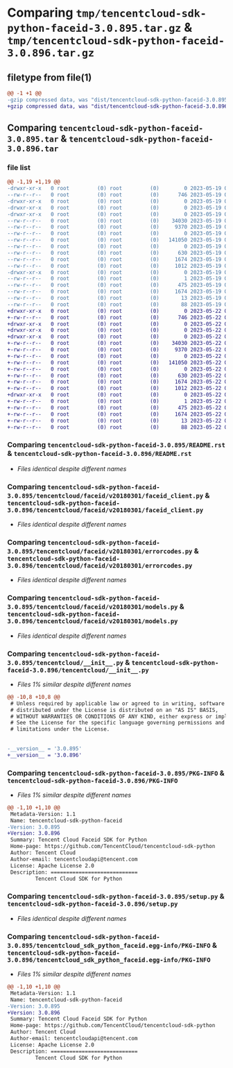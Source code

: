 # Comparing `tmp/tencentcloud-sdk-python-faceid-3.0.895.tar.gz` & `tmp/tencentcloud-sdk-python-faceid-3.0.896.tar.gz`

## filetype from file(1)

```diff
@@ -1 +1 @@
-gzip compressed data, was "dist/tencentcloud-sdk-python-faceid-3.0.895.tar", last modified: Fri May 19 02:51:11 2023, max compression
+gzip compressed data, was "dist/tencentcloud-sdk-python-faceid-3.0.896.tar", last modified: Mon May 22 00:23:19 2023, max compression
```

## Comparing `tencentcloud-sdk-python-faceid-3.0.895.tar` & `tencentcloud-sdk-python-faceid-3.0.896.tar`

### file list

```diff
@@ -1,19 +1,19 @@
-drwxr-xr-x   0 root         (0) root         (0)        0 2023-05-19 02:51:11.000000 tencentcloud-sdk-python-faceid-3.0.895/
--rw-r--r--   0 root         (0) root         (0)      746 2023-05-19 02:51:10.000000 tencentcloud-sdk-python-faceid-3.0.895/README.rst
-drwxr-xr-x   0 root         (0) root         (0)        0 2023-05-19 02:51:11.000000 tencentcloud-sdk-python-faceid-3.0.895/tencentcloud/
-drwxr-xr-x   0 root         (0) root         (0)        0 2023-05-19 02:51:11.000000 tencentcloud-sdk-python-faceid-3.0.895/tencentcloud/faceid/
-drwxr-xr-x   0 root         (0) root         (0)        0 2023-05-19 02:51:11.000000 tencentcloud-sdk-python-faceid-3.0.895/tencentcloud/faceid/v20180301/
--rw-r--r--   0 root         (0) root         (0)    34030 2023-05-19 02:51:10.000000 tencentcloud-sdk-python-faceid-3.0.895/tencentcloud/faceid/v20180301/faceid_client.py
--rw-r--r--   0 root         (0) root         (0)     9370 2023-05-19 02:51:10.000000 tencentcloud-sdk-python-faceid-3.0.895/tencentcloud/faceid/v20180301/errorcodes.py
--rw-r--r--   0 root         (0) root         (0)        0 2023-05-19 02:51:10.000000 tencentcloud-sdk-python-faceid-3.0.895/tencentcloud/faceid/v20180301/__init__.py
--rw-r--r--   0 root         (0) root         (0)   141050 2023-05-19 02:51:10.000000 tencentcloud-sdk-python-faceid-3.0.895/tencentcloud/faceid/v20180301/models.py
--rw-r--r--   0 root         (0) root         (0)        0 2023-05-19 02:51:10.000000 tencentcloud-sdk-python-faceid-3.0.895/tencentcloud/faceid/__init__.py
--rw-r--r--   0 root         (0) root         (0)      630 2023-05-19 02:51:10.000000 tencentcloud-sdk-python-faceid-3.0.895/tencentcloud/__init__.py
--rw-r--r--   0 root         (0) root         (0)     1674 2023-05-19 02:51:11.000000 tencentcloud-sdk-python-faceid-3.0.895/PKG-INFO
--rw-r--r--   0 root         (0) root         (0)     1012 2023-05-19 02:51:10.000000 tencentcloud-sdk-python-faceid-3.0.895/setup.py
-drwxr-xr-x   0 root         (0) root         (0)        0 2023-05-19 02:51:11.000000 tencentcloud-sdk-python-faceid-3.0.895/tencentcloud_sdk_python_faceid.egg-info/
--rw-r--r--   0 root         (0) root         (0)        1 2023-05-19 02:51:11.000000 tencentcloud-sdk-python-faceid-3.0.895/tencentcloud_sdk_python_faceid.egg-info/dependency_links.txt
--rw-r--r--   0 root         (0) root         (0)      475 2023-05-19 02:51:11.000000 tencentcloud-sdk-python-faceid-3.0.895/tencentcloud_sdk_python_faceid.egg-info/SOURCES.txt
--rw-r--r--   0 root         (0) root         (0)     1674 2023-05-19 02:51:11.000000 tencentcloud-sdk-python-faceid-3.0.895/tencentcloud_sdk_python_faceid.egg-info/PKG-INFO
--rw-r--r--   0 root         (0) root         (0)       13 2023-05-19 02:51:11.000000 tencentcloud-sdk-python-faceid-3.0.895/tencentcloud_sdk_python_faceid.egg-info/top_level.txt
--rw-r--r--   0 root         (0) root         (0)       88 2023-05-19 02:51:11.000000 tencentcloud-sdk-python-faceid-3.0.895/setup.cfg
+drwxr-xr-x   0 root         (0) root         (0)        0 2023-05-22 00:23:19.000000 tencentcloud-sdk-python-faceid-3.0.896/
+-rw-r--r--   0 root         (0) root         (0)      746 2023-05-22 00:23:19.000000 tencentcloud-sdk-python-faceid-3.0.896/README.rst
+drwxr-xr-x   0 root         (0) root         (0)        0 2023-05-22 00:23:19.000000 tencentcloud-sdk-python-faceid-3.0.896/tencentcloud/
+drwxr-xr-x   0 root         (0) root         (0)        0 2023-05-22 00:23:19.000000 tencentcloud-sdk-python-faceid-3.0.896/tencentcloud/faceid/
+drwxr-xr-x   0 root         (0) root         (0)        0 2023-05-22 00:23:19.000000 tencentcloud-sdk-python-faceid-3.0.896/tencentcloud/faceid/v20180301/
+-rw-r--r--   0 root         (0) root         (0)    34030 2023-05-22 00:23:19.000000 tencentcloud-sdk-python-faceid-3.0.896/tencentcloud/faceid/v20180301/faceid_client.py
+-rw-r--r--   0 root         (0) root         (0)     9370 2023-05-22 00:23:19.000000 tencentcloud-sdk-python-faceid-3.0.896/tencentcloud/faceid/v20180301/errorcodes.py
+-rw-r--r--   0 root         (0) root         (0)        0 2023-05-22 00:23:19.000000 tencentcloud-sdk-python-faceid-3.0.896/tencentcloud/faceid/v20180301/__init__.py
+-rw-r--r--   0 root         (0) root         (0)   141050 2023-05-22 00:23:19.000000 tencentcloud-sdk-python-faceid-3.0.896/tencentcloud/faceid/v20180301/models.py
+-rw-r--r--   0 root         (0) root         (0)        0 2023-05-22 00:23:19.000000 tencentcloud-sdk-python-faceid-3.0.896/tencentcloud/faceid/__init__.py
+-rw-r--r--   0 root         (0) root         (0)      630 2023-05-22 00:23:19.000000 tencentcloud-sdk-python-faceid-3.0.896/tencentcloud/__init__.py
+-rw-r--r--   0 root         (0) root         (0)     1674 2023-05-22 00:23:19.000000 tencentcloud-sdk-python-faceid-3.0.896/PKG-INFO
+-rw-r--r--   0 root         (0) root         (0)     1012 2023-05-22 00:23:19.000000 tencentcloud-sdk-python-faceid-3.0.896/setup.py
+drwxr-xr-x   0 root         (0) root         (0)        0 2023-05-22 00:23:19.000000 tencentcloud-sdk-python-faceid-3.0.896/tencentcloud_sdk_python_faceid.egg-info/
+-rw-r--r--   0 root         (0) root         (0)        1 2023-05-22 00:23:19.000000 tencentcloud-sdk-python-faceid-3.0.896/tencentcloud_sdk_python_faceid.egg-info/dependency_links.txt
+-rw-r--r--   0 root         (0) root         (0)      475 2023-05-22 00:23:19.000000 tencentcloud-sdk-python-faceid-3.0.896/tencentcloud_sdk_python_faceid.egg-info/SOURCES.txt
+-rw-r--r--   0 root         (0) root         (0)     1674 2023-05-22 00:23:19.000000 tencentcloud-sdk-python-faceid-3.0.896/tencentcloud_sdk_python_faceid.egg-info/PKG-INFO
+-rw-r--r--   0 root         (0) root         (0)       13 2023-05-22 00:23:19.000000 tencentcloud-sdk-python-faceid-3.0.896/tencentcloud_sdk_python_faceid.egg-info/top_level.txt
+-rw-r--r--   0 root         (0) root         (0)       88 2023-05-22 00:23:19.000000 tencentcloud-sdk-python-faceid-3.0.896/setup.cfg
```

### Comparing `tencentcloud-sdk-python-faceid-3.0.895/README.rst` & `tencentcloud-sdk-python-faceid-3.0.896/README.rst`

 * *Files identical despite different names*

### Comparing `tencentcloud-sdk-python-faceid-3.0.895/tencentcloud/faceid/v20180301/faceid_client.py` & `tencentcloud-sdk-python-faceid-3.0.896/tencentcloud/faceid/v20180301/faceid_client.py`

 * *Files identical despite different names*

### Comparing `tencentcloud-sdk-python-faceid-3.0.895/tencentcloud/faceid/v20180301/errorcodes.py` & `tencentcloud-sdk-python-faceid-3.0.896/tencentcloud/faceid/v20180301/errorcodes.py`

 * *Files identical despite different names*

### Comparing `tencentcloud-sdk-python-faceid-3.0.895/tencentcloud/faceid/v20180301/models.py` & `tencentcloud-sdk-python-faceid-3.0.896/tencentcloud/faceid/v20180301/models.py`

 * *Files identical despite different names*

### Comparing `tencentcloud-sdk-python-faceid-3.0.895/tencentcloud/__init__.py` & `tencentcloud-sdk-python-faceid-3.0.896/tencentcloud/__init__.py`

 * *Files 1% similar despite different names*

```diff
@@ -10,8 +10,8 @@
 # Unless required by applicable law or agreed to in writing, software
 # distributed under the License is distributed on an "AS IS" BASIS,
 # WITHOUT WARRANTIES OR CONDITIONS OF ANY KIND, either express or implied.
 # See the License for the specific language governing permissions and
 # limitations under the License.
 
 
-__version__ = '3.0.895'
+__version__ = '3.0.896'
```

### Comparing `tencentcloud-sdk-python-faceid-3.0.895/PKG-INFO` & `tencentcloud-sdk-python-faceid-3.0.896/PKG-INFO`

 * *Files 1% similar despite different names*

```diff
@@ -1,10 +1,10 @@
 Metadata-Version: 1.1
 Name: tencentcloud-sdk-python-faceid
-Version: 3.0.895
+Version: 3.0.896
 Summary: Tencent Cloud Faceid SDK for Python
 Home-page: https://github.com/TencentCloud/tencentcloud-sdk-python
 Author: Tencent Cloud
 Author-email: tencentcloudapi@tencent.com
 License: Apache License 2.0
 Description: ============================
         Tencent Cloud SDK for Python
```

### Comparing `tencentcloud-sdk-python-faceid-3.0.895/setup.py` & `tencentcloud-sdk-python-faceid-3.0.896/setup.py`

 * *Files identical despite different names*

### Comparing `tencentcloud-sdk-python-faceid-3.0.895/tencentcloud_sdk_python_faceid.egg-info/PKG-INFO` & `tencentcloud-sdk-python-faceid-3.0.896/tencentcloud_sdk_python_faceid.egg-info/PKG-INFO`

 * *Files 1% similar despite different names*

```diff
@@ -1,10 +1,10 @@
 Metadata-Version: 1.1
 Name: tencentcloud-sdk-python-faceid
-Version: 3.0.895
+Version: 3.0.896
 Summary: Tencent Cloud Faceid SDK for Python
 Home-page: https://github.com/TencentCloud/tencentcloud-sdk-python
 Author: Tencent Cloud
 Author-email: tencentcloudapi@tencent.com
 License: Apache License 2.0
 Description: ============================
         Tencent Cloud SDK for Python
```

